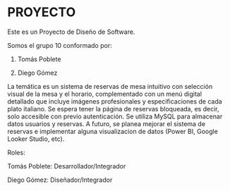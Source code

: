 # PROYECTO
Este es un Proyecto de Diseño de Software.

Somos el grupo 10 conformado por:

1. Tomás Poblete

2. Diego Gómez

La temática es un sistema de reservas de mesa intuitivo con selección visual de la mesa y el horario, complementado con un menú digital detallado que incluye imágenes profesionales y especificaciones de cada plato italiano. Se espera tener la página de reservas bloqueada, es decir, solo accesible con previo autenticación. Se utiliza MySQL para almacenar datos usuarios y reservas. A futuro, se planea mejorar el sistema de reservas e implementar alguna visualizacion de datos (Power BI, Google Looker Studio, etc).

Roles:

Tomás Poblete: Desarrollador/Integrador

Diego Gómez: Diseñador/Integrador

